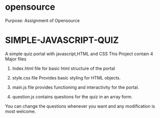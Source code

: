 # opensource
Purpose: Assignment of Opensource
# SIMPLE-JAVASCRIPT-QUIZ
A simple quiz portal with javascript,HTML and CSS
This Project contain 4 Major files

1. Index.html file for basic html structure of the portal

2. style.css file Provides basic styling for HTML objects.

3. main.js file provides functioning and interactivity for the portal.

4. question.js contains questions for the quiz in an array form.

You can change the questions whenever you want and any modification is most welcome.
